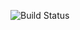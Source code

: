 ![Build Status](https://app.travis-ci.com/allan-ma1/swe1-app.svg?token=egJc8ts5sx3Wox9RkrZH&branch=main)
